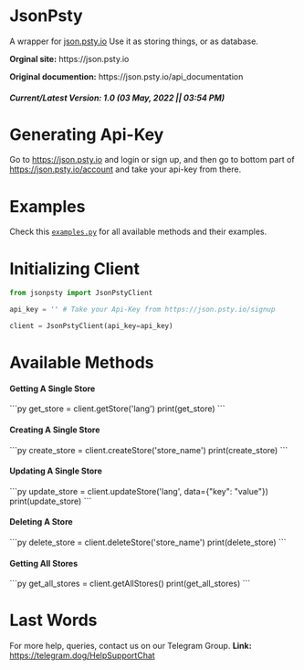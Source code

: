 # JsonPsty

A wrapper for <a href='https://json.psty.io'>json.psty.io</a>
Use it as storing things, or as database.

<p><b>Orginal site:</b> https://json.psty.io</p>
<p><b>Original documention:</b> https://json.psty.io/api_documentation</p>

<h5>Current/Latest Version: 1.0 (03 May, 2022 || 03:54 PM)</h5>

# Generating Api-Key
Go to https://json.psty.io and login or sign up, and then go to bottom part of https://json.psty.io/account and take your api-key from there.

# Examples
Check this [`examples.py`](https://github.com/SastaDev/JsonPsty/blob/main/examples.py) for all available methods and their examples.

# Initializing Client
```py
from jsonpsty import JsonPstyClient

api_key = '' # Take your Api-Key from https://json.psty.io/signup

client = JsonPstyClient(api_key=api_key)
```

# Available Methods
<h4>Getting A Single Store</h4>
```py
get_store = client.getStore('lang')
print(get_store)
```

<h4>Creating A Single Store</h4>
```py
create_store = client.createStore('store_name')
print(create_store)
```

<h4>Updating A Single Store</h4>
```py
update_store = client.updateStore('lang', data={"key": "value"})
print(update_store)
```

<h4>Deleting A Store</h4>
```py
delete_store = client.deleteStore('store_name')
print(delete_store)
```

<h4>Getting All Stores</h4>
```py
get_all_stores = client.getAllStores()
print(get_all_stores)
```


# Last Words
For more help, queries, contact us on our Telegram Group.
<b>Link:</b> https://telegram.dog/HelpSupportChat
